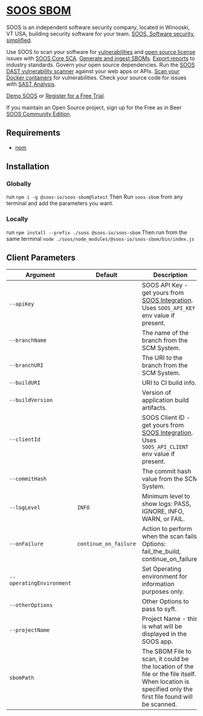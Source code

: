 # [SOOS SBOM](https://soos.io/products/sbom-manager)

SOOS is an independent software security company, located in Winooski, VT USA, building security software for your team. [SOOS, Software security, simplified](https://soos.io).

Use SOOS to scan your software for [vulnerabilities](https://app.soos.io/research/vulnerabilities) and [open source license](https://app.soos.io/research/licenses) issues with [SOOS Core SCA](https://soos.io/products/sca). [Generate and ingest SBOMs](https://soos.io/products/sbom-manager). [Export reports](https://kb.soos.io/help/soos-reports-for-export) to industry standards. Govern your open source dependencies. Run the [SOOS DAST vulnerability scanner](https://soos.io/products/dast) against your web apps or APIs. [Scan your Docker containers](https://soos.io/products/containers) for vulnerabilities. Check your source code for issues with [SAST Analysis](https://soos.io/products/sast).

[Demo SOOS](https://app.soos.io/demo) or [Register for a Free Trial](https://app.soos.io/register).

If you maintain an Open Source project, sign up for the Free as in Beer [SOOS Community Edition](https://soos.io/products/community-edition).

## Requirements
  - [npm](https://docs.npmjs.com/downloading-and-installing-node-js-and-npm)
  
## Installation

### Globally
run `npm i -g @soos-io/soos-sbom@latest`
Then Run `soos-sbom` from any terminal and add the parameters you want.

### Locally
run `npm install --prefix ./soos @soos-io/soos-sbom`
Then run from the same terminal `node ./soos/node_modules/@soos-io/soos-sbom/bin/index.js`

## Client Parameters


| Argument                | Default                                   | Description                                                                                                                          |
| ----------------------- | ----------------------------------------- | ------------------------------------------------------------------------------------------------------------------------------------ |
| `--apiKey`              |  | SOOS API Key - get yours from [SOOS Integration](https://app.soos.io/integrate/sbom). Uses `SOOS_API_KEY` env value if present.      |
| `--branchName`          |                                     | The name of the branch from the SCM System.                                                                                         |
| `--branchURI`           |                                     | The URI to the branch from the SCM System.                                                                                          |
| `--buildURI`            |                                     | URI to CI build info.                                                                                                               |
| `--buildVersion`        |                                     | Version of application build artifacts.                                                                                             |
| `--clientId`            |  | SOOS Client ID - get yours from [SOOS Integration](https://app.soos.io/integrate/sbom). Uses `SOOS_API_CLIENT` env value if present.                                           |
| `--commitHash`          |                                     | The commit hash value from the SCM System.                                                                                         |
| `--logLevel`            | `INFO`                          | Minimum level to show logs: PASS, IGNORE, INFO, WARN, or FAIL.                                                                      |
| `--onFailure`            | `continue_on_failure`                     | Action to perform when the scan fails. Options: fail_the_build, continue_on_failure.                                                 |
| `--operatingEnvironment`|                                     | Set Operating environment for information purposes only.                                                                           |
| `--otherOptions`        |                                     | Other Options to pass to syft.                                                                                                      |
| `--projectName`         |                                        | Project Name - this is what will be displayed in the SOOS app.                                                                     |
| `sbomPath`              |                                        | The SBOM File to scan, it could be the location of the file or the file itself. When location is specified only the first file found will be scanned. |
